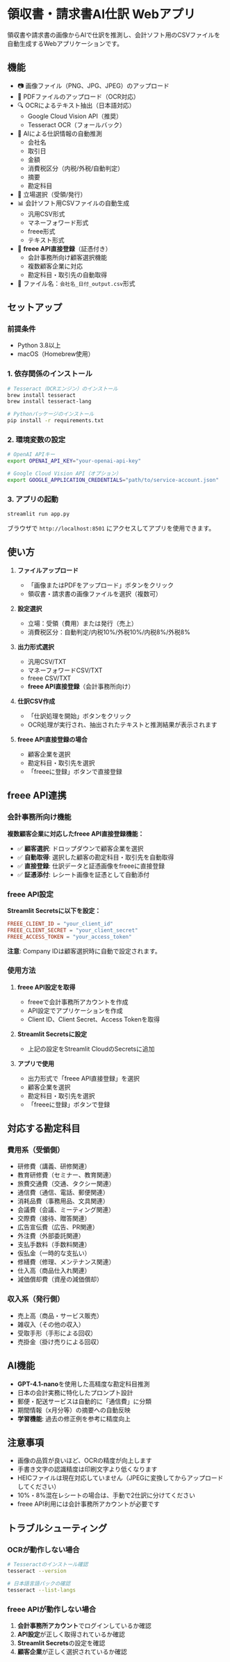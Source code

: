 # 領収書・請求書AI仕訳 Webアプリ

領収書や請求書の画像からAIで仕訳を推測し、会計ソフト用のCSVファイルを自動生成するWebアプリケーションです。

## 機能

- 📷 画像ファイル（PNG、JPG、JPEG）のアップロード
- 📄 PDFファイルのアップロード（OCR対応）
- 🔍 OCRによるテキスト抽出（日本語対応）
  - Google Cloud Vision API（推奨）
  - Tesseract OCR（フォールバック）
- 🤖 AIによる仕訳情報の自動推測
  - 会社名
  - 取引日
  - 金額
  - 消費税区分（内税/外税/自動判定）
  - 摘要
  - 勘定科目
- 🎯 立場選択（受領/発行）
- 📊 会計ソフト用CSVファイルの自動生成
  - 汎用CSV形式
  - マネーフォワード形式
  - freee形式
  - テキスト形式
- 🔗 **freee API直接登録**（証憑付き）
  - 会計事務所向け顧客選択機能
  - 複数顧客企業に対応
  - 勘定科目・取引先の自動取得
- 💾 ファイル名：`会社名_日付_output.csv`形式

## セットアップ

### 前提条件

- Python 3.8以上
- macOS（Homebrew使用）

### 1. 依存関係のインストール

```bash
# Tesseract（OCRエンジン）のインストール
brew install tesseract
brew install tesseract-lang

# Pythonパッケージのインストール
pip install -r requirements.txt
```

### 2. 環境変数の設定

```bash
# OpenAI APIキー
export OPENAI_API_KEY="your-openai-api-key"

# Google Cloud Vision API（オプション）
export GOOGLE_APPLICATION_CREDENTIALS="path/to/service-account.json"
```

### 3. アプリの起動

```bash
streamlit run app.py
```

ブラウザで `http://localhost:8501` にアクセスしてアプリを使用できます。

## 使い方

1. **ファイルアップロード**
   - 「画像またはPDFをアップロード」ボタンをクリック
   - 領収書・請求書の画像ファイルを選択（複数可）

2. **設定選択**
   - 立場：受領（費用）または発行（売上）
   - 消費税区分：自動判定/内税10%/外税10%/内税8%/外税8%

3. **出力形式選択**
   - 汎用CSV/TXT
   - マネーフォワードCSV/TXT
   - freee CSV/TXT
   - **freee API直接登録**（会計事務所向け）

4. **仕訳CSV作成**
   - 「仕訳処理を開始」ボタンをクリック
   - OCR処理が実行され、抽出されたテキストと推測結果が表示されます

5. **freee API直接登録の場合**
   - 顧客企業を選択
   - 勘定科目・取引先を選択
   - 「freeeに登録」ボタンで直接登録

## freee API連携

### 会計事務所向け機能

**複数顧客企業に対応したfreee API直接登録機能：**

- ✅ **顧客選択**: ドロップダウンで顧客企業を選択
- ✅ **自動取得**: 選択した顧客の勘定科目・取引先を自動取得
- ✅ **直接登録**: 仕訳データと証憑画像をfreeeに直接登録
- ✅ **証憑添付**: レシート画像を証憑として自動添付

### freee API設定

**Streamlit Secretsに以下を設定：**

```toml
FREEE_CLIENT_ID = "your_client_id"
FREEE_CLIENT_SECRET = "your_client_secret"
FREEE_ACCESS_TOKEN = "your_access_token"
```

**注意**: Company IDは顧客選択時に自動で設定されます。

### 使用方法

1. **freee API設定を取得**
   - freeeで会計事務所アカウントを作成
   - API設定でアプリケーションを作成
   - Client ID、Client Secret、Access Tokenを取得

2. **Streamlit Secretsに設定**
   - 上記の設定をStreamlit CloudのSecretsに追加

3. **アプリで使用**
   - 出力形式で「freee API直接登録」を選択
   - 顧客企業を選択
   - 勘定科目・取引先を選択
   - 「freeeに登録」ボタンで登録

## 対応する勘定科目

### 費用系（受領側）
- 研修費（講義、研修関連）
- 教育研修費（セミナー、教育関連）
- 旅費交通費（交通、タクシー関連）
- 通信費（通信、電話、郵便関連）
- 消耗品費（事務用品、文具関連）
- 会議費（会議、ミーティング関連）
- 交際費（接待、贈答関連）
- 広告宣伝費（広告、PR関連）
- 外注費（外部委託関連）
- 支払手数料（手数料関連）
- 仮払金（一時的な支払い）
- 修繕費（修理、メンテナンス関連）
- 仕入高（商品仕入れ関連）
- 減価償却費（資産の減価償却）

### 収入系（発行側）
- 売上高（商品・サービス販売）
- 雑収入（その他の収入）
- 受取手形（手形による回収）
- 売掛金（掛け売りによる回収）

## AI機能

- **GPT-4.1-nano**を使用した高精度な勘定科目推測
- 日本の会計実務に特化したプロンプト設計
- 郵便・配送サービスは自動的に「通信費」に分類
- 期間情報（x月分等）の摘要への自動反映
- **学習機能**: 過去の修正例を参考に精度向上

## 注意事項

- 画像の品質が良いほど、OCRの精度が向上します
- 手書き文字の認識精度は印刷文字より低くなります
- HEICファイルは現在対応していません（JPEGに変換してからアップロードしてください）
- 10%・8%混在レシートの場合は、手動で2仕訳に分けてください
- freee API利用には会計事務所アカウントが必要です

## トラブルシューティング

### OCRが動作しない場合

```bash
# Tesseractのインストール確認
tesseract --version

# 日本語言語パックの確認
tesseract --list-langs
```

### freee APIが動作しない場合

1. **会計事務所アカウント**でログインしているか確認
2. **API設定**が正しく取得されているか確認
3. **Streamlit Secrets**の設定を確認
4. **顧客企業**が正しく選択されているか確認 